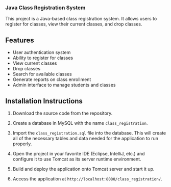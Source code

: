 ### Java Class Registration System

This project is a Java-based class registration system. It allows users to register for classes, view their current classes, and drop classes. 

## Features

* User authentication system 
* Ability to register for classes 
* View current classes 
* Drop classes 
* Search for available classes 
* Generate reports on class enrollment 
* Admin interface to manage students and classes 

 ## Installation Instructions 

 1. Download the source code from the repository.  

 2. Create a database in MySQL with the name `class_registration`.  

 3. Import the `class_registration.sql` file into the database. This will create all of the necessary tables and data needed for the application to run properly.  

 4. Open the project in your favorite IDE (Eclipse, IntelliJ, etc.) and configure it to use Tomcat as its server runtime environment.  

 5. Build and deploy the application onto Tomcat server and start it up.  

 6. Access the application at `http://localhost:8080/class_registration/`.
